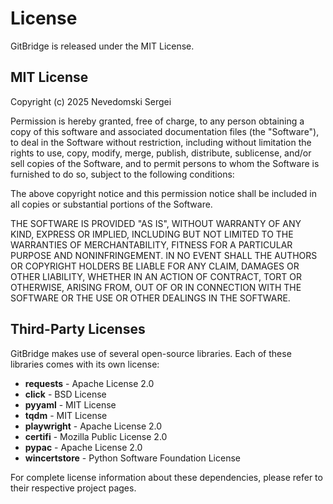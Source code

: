 # License

GitBridge is released under the MIT License.

## MIT License

Copyright (c) 2025 Nevedomski Sergei

Permission is hereby granted, free of charge, to any person obtaining a copy
of this software and associated documentation files (the "Software"), to deal
in the Software without restriction, including without limitation the rights
to use, copy, modify, merge, publish, distribute, sublicense, and/or sell
copies of the Software, and to permit persons to whom the Software is
furnished to do so, subject to the following conditions:

The above copyright notice and this permission notice shall be included in all
copies or substantial portions of the Software.

THE SOFTWARE IS PROVIDED "AS IS", WITHOUT WARRANTY OF ANY KIND, EXPRESS OR
IMPLIED, INCLUDING BUT NOT LIMITED TO THE WARRANTIES OF MERCHANTABILITY,
FITNESS FOR A PARTICULAR PURPOSE AND NONINFRINGEMENT. IN NO EVENT SHALL THE
AUTHORS OR COPYRIGHT HOLDERS BE LIABLE FOR ANY CLAIM, DAMAGES OR OTHER
LIABILITY, WHETHER IN AN ACTION OF CONTRACT, TORT OR OTHERWISE, ARISING FROM,
OUT OF OR IN CONNECTION WITH THE SOFTWARE OR THE USE OR OTHER DEALINGS IN THE
SOFTWARE.

## Third-Party Licenses

GitBridge makes use of several open-source libraries. Each of these libraries comes with its own license:

- **requests** - Apache License 2.0
- **click** - BSD License
- **pyyaml** - MIT License
- **tqdm** - MIT License
- **playwright** - Apache License 2.0
- **certifi** - Mozilla Public License 2.0
- **pypac** - Apache License 2.0
- **wincertstore** - Python Software Foundation License

For complete license information about these dependencies, please refer to their respective project pages.